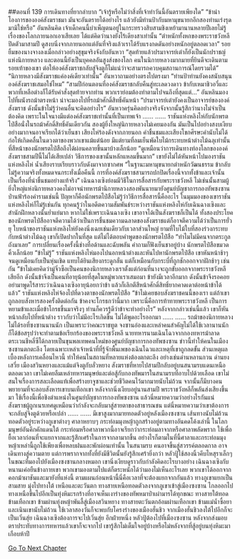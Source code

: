 ##ตอนที่ 139 การเดินทางที่ยากลำบาก
“เจ้ารู้หรือไม่ว่าสิ่งที่เจ้าทำวันนี้อันตรายเพียงใด”
“ข้านำโองการขององค์สังฆราชมา มันจะอันตรายได้อย่างไร แล้วยังมีท่านป้ากับมหามุขนายกอีกสองท่านเร่งรุดมามิใช่หรือ”
อันหลินคิด เจ้าเด็กคนนี้บำเพ็ญตนอยู่ในกระทรวงสิบสามชิงเหย้ามานานหลายปีเลยไม่รู้เรื่องของโลกภายนอกเอาเสียเลย ได้แต่คิดว่านางยังไร้เดียงสาเท่านั้น
“ตำหนักทั้งหกของพระราชวังหลีปิดตัวมาสามปี ดูสงบนิ่งจากภายนอกแต่อันที่จริงแล้วเราได้รับแรงกดดันอย่างหนักอยู่ตลอดเวลา”
รอยยิ้มของนางจางลงเมื่อกล่าวอย่างสุขุมจริงจังกับอันหวา “สุดท้ายแล้วปรมาจารย์เต๋าก็ยังเป็นนักปราชญ์แห่งนิกายหลวง และตอนนี้ยังเป็นบุคคลอันสูงส่งของโลก คนในนิกายหลวงมากมายที่ยินดีจะเดินตามรอยเท้าของเขา ต่อให้องค์สังฆราชกลับสู่จิงตูก็ไม่แน่ว่าจะสามารถควบคุมสถานการณ์โดยรวมได้”
“นิกายหลวงมีสังฆราชแค่องค์เดียวเท่านั้น”
อันหวาถามอย่างตรงไปตรงมา “ท่านป้าท่านยังคงสนับสนุนองค์สังฆราชเสมอใช่ไหม”
“สามปีก่อนตอนที่องค์สังฆราชกลับคืนสู่ทะเลดวงดาว ข้ากับเหมาชิวอวี่และพวกที่เหลือต่างก็ได้รับคำสั่งสุดท้ายจากท่าน พวกเราย่อมต้องทำตามไปจนถึงที่สุดแต่...” อันหลินมองไปที่ผนังรถม้าตรงหน้า น่าจะมองไปที่รถม้าศักดิ์สิทธิ์คันหน้า “ปรมาจารย์เต๋ายังคงเป็นอาจารย์ขององค์สังฆราช ดังนั้นข้าไม่รู้ว่าคนอื่นจะคิดอย่างไร”
อันหวาครุ่นคิดอย่างจริงจังจากนั้นรู้สึกว่านางไม่จำเป็นต้องคิด เพราะในใจนางมีแต่องค์สังฆราชเท่านั้นที่เป็นเทพเจ้า
……
……
ราชันแห่งหลิงไห่กับนักพรตไป๋สือนั่งในรถม้าศักดิ์สิทธิ์คันเดียวกัน
สองผู้ยิ่งใหญ่นิกายหลวงไม่เคยมองกัน มันเป็นไปอย่างสงบเงียบอย่างมากจนอาจเรียกได้ว่าเย็นชา
เสียงโห่ร้องดังจากภายนอก คำชื่นชมและเสียงโขกศีรษะคำนับไม่ได้ก่อให้เกิดคลื่นในดวงตาของพวกเขาแม้แต่น้อย
มีแต่ยามที่ลมเย็นพัดใบไม้กระทบหน้าต่างไม้ฉลุเท่านั้นที่สีหน้าของนักพรตไป๋สือถึงได้ผ่อนคลายขึ้นมาบ้างเล็กน้อย
“ดูเหมือนว่าการเดินทางท่องโลกขององค์สังฆราชสามปีนี้ไม่ได้เสียเปล่า วิธีการของเขานั้นหลักแหลมขึ้นมาก”
เขายังไม่ได้หันหน้าไปมองราชันแห่งหลิงไห่ น้ำเสียงราบเรียบราวกับดังมาจากซากศพ
“ในฐานะมหามุขนายกตำหนักวัฒนธรรม ข้ากลับไม่รู้ความจริงทั้งหมดจนกระทั่งเมื่อคืนนี้ การที่องค์สังฆราชสามารถปกปิดเรื่องนี้จากทั้งข้าและเจ้านั้นเป็นเรื่องที่น่าชื่นชมอย่างแท้จริง”
เฉินฉางเซิงย่อมมีวิธีในการสื่อสารกับพระราชวังหลี ไม่เช่นนั้นสามผู้ยิ่งใหญ่แห่งนิกายหลวงคงไม่อาจนำทหารม้านิกายหลวงสองพันนายมายังศูนย์บัญชาการกองทัพซงซานป่านฟ้าร้องคำรามเช่นนี้ ปัญหาก็คือนักพรตไป๋สือไม่รู้ว่าวิธีการสื่อสารนี้คืออะไร ในมุมมองของเขาราชันแห่งหลิงไห่ก็ไม่รู้เช่นกัน
ทุกคนรู้ว่าในอดีตความสัมพันธ์ระหว่างราชันแห่งหลิงไห่กับเฉินฉางเซิงและสำนักฝึกหลวงนั้นย่ำแย่มาก
หากไม่ใช่เพราะเฉินฉางเซิง เขาอาจได้เป็นสังฆราชก็เป็นได้
ทั้งสองประโยคของนักพรตไป๋สืออาจตีความได้ว่าเป็นการชื่นชมความฉลาดของสังฆราชแต่ก็อาจตีความได้ว่าเป็นการยั่วยุ
ใบหน้าของราชันแห่งหลิงไห่ยังคงนิ่งเฉยเช่นเดียวกับเวลาส่วนใหญ่
ยามที่ใบไม้ใบที่สองร่วงกระทบกับหน้าต่างไม้ฉลุ เขาก็เปิดปากในที่สุด แต่ไม่ได้ตอบคำพูดของนักพรตไป๋สือ
“ทำไมไม่มีคนจากตระกูลถังมาเลย”
การเปลี่ยนเรื่องครั้งนี้ช่างทื่อด้านและฉับพลัน คำถามก็ฟังเย็นชาอยู่บ้าง
นักพรตไป๋สือขมวดคิ้วเล็กน้อย “ข้าไม่รู้”
ราชันแห่งหลิงไห่มองไปนอกหน้าต่างและหันไปหานักพรตไป๋สือ
เขาหันหน้าช้าๆ จนดูเหมือนกับเป็นหุ่นเชิด แทบได้ยินเสียงกระดูกลั่น แต่ก็เหมือนกับกระบี่ที่ถูกชักออกจากฝักช้าๆ เช่นกัน
“ข้าไม่เคยคิดว่ามู่จิ่วซือเป็นคนของนิกายหลวงเราตั้งแต่ก่อนที่นางจะถูกขับออกจากพระราชวังหลีเสียอีก ดังนั้นข้าจึงเป็นคนที่อายุน้อยที่สุดในหมู่พวกเราเสมอมา ข้ายังมีเวลาอีกมาก ดังนั้นข้าจึงรอคอย อย่ามาพูดไร้สาระว่าเฉินฉางเซิงอายุน้อยกว่าข้า แล้วก็เลิกตีสีหน้าศักดิ์สิทธิ์ยากคาดเดาต่อหน้าข้าได้แล้ว”
ราชันแห่งหลิงไห่จ้องไปที่ดวงตาของนักพรตไป๋สือ “ข้าไม่เคยชอบสังฆราชคนนี้ของเรา แต่ถ้าเขาถูกลอบสังหารสองครั้งติดต่อกัน ข้าคงจะโกรธกว่านี้มาก เพราะนี่คือการท้าทายพระราชวังหลี เป็นการหยามข้าและเมื่อข้าโกรธขึ้นมาจริงๆ ท่านก็ควรรู้ดีว่าข้าจะทำอย่างไร”
หลังจากกล่าวเช่นนี้แล้ว เขาก็หันหน้ากลับไปที่หน้าต่าง ราวกับว่าไม่มีอะไรเกิดขึ้น ไม่ได้พูดอะไรออกมา
……
……
รถม้าของนิกายหลวงไม่ได้รอที่ซงซานนานนัก
เป็นเพราะว่าคณะราชทูต จงซานอ๋องและเหล่าคนสำคัญไม่ได้ใช้เวลานานนักก็ได้ข้อสรุปว่าจะทำตามข้อเรียกร้องของพระราชวังหลี
นายทหารนามเฉินโฉวจากกองทหารม้าลาดตระเวนชีหลี่ซีได้กลายเป็นขุนพลเทพคนใหม่ของศูนย์บัญชาการกองทัพซงซาน
ข่าวนี้ทำให้คนในเมืองซงซานตกตะลึง โดยเฉพาะเหล่าเจ้าหน้าที่ที่รู้จักพื้นเพของเฉินโฉวและเหตุที่เขาถูกลดขั้น
ส่วนเหตุผลเบื้องหลังการเคลื่อนไหวนี้ ทำให้คนในสถานที่หลายแห่งต้องตกตะลึง อย่างเช่นด่านหลานกวน ด่านยงเสวี่ย เมืองสวินหยางและแม้แต่จิงตูกับลั่วหยาง
สังฆราชที่หายไปสามปีกลับอยู่บนสนามรบแดนเหนือตลอดเวลา เขาไม่เคยลืมเหล่าทหารมนุษย์และต่อสู้กับกองทัพมารในสนามรบที่อาบไปด้วยเลือด เขาไม่สนใจเรื่องการสละเลือดแท้เพื่อสร้างยาจูซาและช่วยชีวิตคนไว้มากมายนับไม่ถ้วน จากนั้นก็มีบางคนพยายามที่จะลอบสังหารเขาบนเทือกเขา
หลังจากนิ่งเงียบอยู่นานสามปี พระราชวังหลีก็พลันส่งเสียงขึ้นมา ใช้เรื่องนี้เพื่อชิงตำแหน่งในศูนย์บัญชาการกองทัพซงซาน แล้วนี่หมายความว่าอย่างไรกันแน่
สังฆราชผู้ถูกเนรเทศดูเหมือนว่ากำลังจะกลับมาสู่สายตาของสาธารณชน แต่นี่หมายความว่าเขาต้องการจะกลับสู่จิงตูด้วยหรือเปล่า
……
……
มีเขาสูงมากมายทอดตัวอยู่หลังเมืองซงซาน เส้นทางนับไม่ถ้วนทอดตัวอยู่ระหว่างภูเขาต่างๆ ศาลาหยาบๆ กระท่อมมุงหญ้าถูกสร้างอยู่ตามทางอันคดโค้งเล่านี้
ในโลกมนุษย์อันคึกคักแดนใต้ กระท่อมหรือศาลาพวกนี้อาจเรียกว่ากระท่อมลาจากหรือศาลาพลัดพราก ใช้เพื่อยื้อเวลาก่อนที่จะแยกจากและรู้สึกเศร้าในการจากลามากขึ้น
อย่างไรก็ตามในที่นี้ศาลาและกระท่อมมุงหญ้าเหล่านี้ถูกใช้เพียงเพื่อหลบฝนและพักผ่อนเท่านั้น
ในสนามรบ คนอาจขึ้นสู่สวรรค์ตลอดกาล อาจเดินทางสู่ความตาย แต่การพรากจากทั้งที่ยังมีชีวิตนั้นยังรู้สึกเศร้ายิ่งกว่า
หลัวปู้ใช้สองนิ้วคีบไหสุราเล็กๆ ในขณะที่มองไปยังเมืองซงซานกลางหมอก เขานิ่งเงียบดูราวกับกำลังคิดอะไรบางอย่าง
เฉินฉางเซิงกับหนานเค่อยืนข้างกายเขา พวกเขามองตามไปแต่ก็ตระหนักได้ว่ามองไม่เห็นอะไรเลย
พวกเขาได้ออกจากคอกม้าผาชันและมายังที่แห่งนี้ ตามแผนก่อนหน้านี้นี่คือเวลาที่จะต้องแยกจากกันแล้ว
ทางภูเขาแยกเป็นสามสาย มุ่งไปทางใต้ เหนือและตะวันตก
ทางสายเหนือทอดตัวลงจากภูเขาเข้าสู่เมืองซงซาน ไกลออกไปทางเหนือขึ้นไปอีกเป็นทุ่งหิมะรกร้างที่อาจเห็นเงาร่างของทัพหมาป่าเผ่ามารได้ทุกขณะ
ทางสายใต้ทอดข้ามเทือกเขา ข้ามผ่านทุ่งหญ้าพันลี้สู่เมืองสวินหยาง
ทางสายตะวันตกอ้อมผ่านเทือกเขา ข้ามแม่น้ำซื่อยาและเนินเขานับไม่ถ้วน ใช้เวลาสองวันก็จะพบกับโครงร่างของเมืองฮั่นชิว
จากเมืองฮั่นชิวลงใต้ไปอีกก็จะเป็นเวิ่นสุ่ย
เฉินฉางเซิงต้องการจะไปเวิ่นสุ่ย
อีกฝ่ายหนึ่ง หลัวปู้ต้องไปที่เมืองซงซาน หลังจากส่งมอบตราประทับทางการทหารแล้วเขาก็จะจากไป
เขารู้สึกไม่เต็มใจอยู่บ้างหรือไม่หลังจากที่สู้อยู่บนทุ่งหิมะมาเกือบห้าปี


[Go To Next Chapter]( ./812.md)